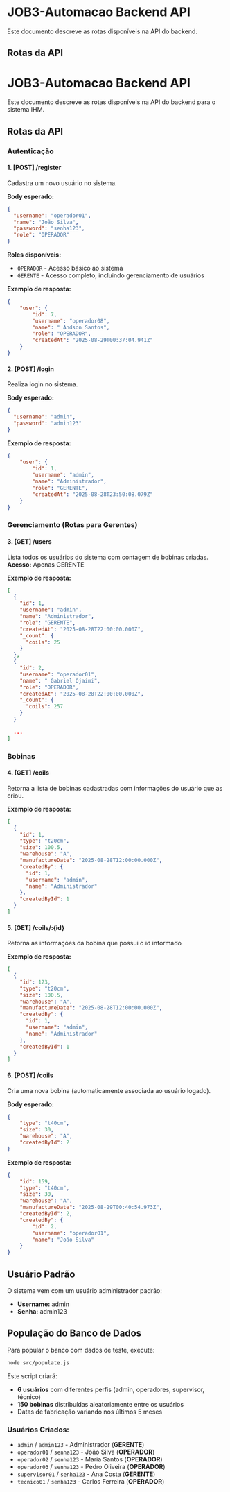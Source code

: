 # JOB3-Automacao Backend API

Este documento descreve as rotas disponíveis na API do backend.

## Rotas da API

# JOB3-Automacao Backend API

Este documento descreve as rotas disponíveis na API do backend para o sistema IHM.

## Rotas da API

### Autenticação

#### 1. [POST] /register
Cadastra um novo usuário no sistema.

**Body esperado:**
```json
{
  "username": "operador01",
  "name": "João Silva",
  "password": "senha123",
  "role": "OPERADOR"
}
```

**Roles disponíveis:**
- `OPERADOR` - Acesso básico ao sistema
- `GERENTE` - Acesso completo, incluindo gerenciamento de usuários

**Exemplo de resposta:**
```json
{
	"user": {
		"id": 7,
		"username": "operador08",
		"name": " Andson Santos",
		"role": "OPERADOR",
		"createdAt": "2025-08-29T00:37:04.941Z"
	}
}
```

#### 2. [POST] /login
Realiza login no sistema.

**Body esperado:**
```json
{
  "username": "admin",
  "password": "admin123"
}
```

**Exemplo de resposta:**
```json
{
	"user": {
		"id": 1,
		"username": "admin",
		"name": "Administrador",
		"role": "GERENTE",
		"createdAt": "2025-08-28T23:50:08.079Z"
	}
}
```

### Gerenciamento (Rotas para Gerentes)

#### 3. [GET] /users
Lista todos os usuários do sistema com contagem de bobinas criadas.
**Acesso:** Apenas GERENTE

**Exemplo de resposta:**
```json
[
  {
    "id": 1,
    "username": "admin",
    "name": "Administrador",
    "role": "GERENTE",
    "createdAt": "2025-08-28T22:00:00.000Z",
    "_count": {
      "coils": 25
    }
  },
  {
    "id": 2,
    "username": "operador01",
    "name": " Gabriel Ojaimi",
    "role": "OPERADOR",
    "createdAt": "2025-08-28T22:00:00.000Z",
    "_count": {
      "coils": 257
    }
  }

  ...
]
```

### Bobinas

#### 4. [GET] /coils
Retorna a lista de bobinas cadastradas com informações do usuário que as criou.

**Exemplo de resposta:**
```json
[
  {
    "id": 1,
    "type": "t20cm",
    "size": 100.5,
    "warehouse": "A",
    "manufactureDate": "2025-08-28T12:00:00.000Z",
    "createdBy": {
      "id": 1,
      "username": "admin",
      "name": "Administrador"
    },
    "createdById": 1
  }
]
```

#### 5. [GET] /coils/:{id}
Retorna as informações da bobina que possui o id informado

**Exemplo de resposta:**
```json
[
  {
    "id": 123,
    "type": "t20cm",
    "size": 100.5,
    "warehouse": "A",
    "manufactureDate": "2025-08-28T12:00:00.000Z",
    "createdBy": {
      "id": 1,
      "username": "admin",
      "name": "Administrador"
    },
    "createdById": 1
  }
]
```

#### 6. [POST] /coils
Cria uma nova bobina (automaticamente associada ao usuário logado).

**Body esperado:**
```json
{
	"type": "t40cm",
	"size": 30,
	"warehouse": "A",
	"createdById": 2
}
```

**Exemplo de resposta:**
```json
{
	"id": 159,
	"type": "t40cm",
	"size": 30,
	"warehouse": "A",
	"manufactureDate": "2025-08-29T00:40:54.973Z",
	"createdById": 2,
	"createdBy": {
		"id": 2,
		"username": "operador01",
		"name": "João Silva"
	}
}
```

## Usuário Padrão

O sistema vem com um usuário administrador padrão:
- **Username:** admin
- **Senha:** admin123

## População do Banco de Dados

Para popular o banco com dados de teste, execute:

```bash
node src/populate.js
```

Este script criará:
- **6 usuários** com diferentes perfis (admin, operadores, supervisor, técnico)
- **150 bobinas** distribuídas aleatoriamente entre os usuários
- Datas de fabricação variando nos últimos 5 meses

### Usuários Criados:
- `admin` / `admin123` - Administrador (**GERENTE**)
- `operador01` / `senha123` - João Silva (**OPERADOR**)
- `operador02` / `senha123` - Maria Santos (**OPERADOR**)
- `operador03` / `senha123` - Pedro Oliveira (**OPERADOR**)
- `supervisor01` / `senha123` - Ana Costa (**GERENTE**)
- `tecnico01` / `senha123` - Carlos Ferreira (**OPERADOR**)
